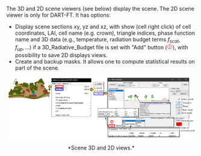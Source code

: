 The 3D and 2D scene viewers (see below) display the scene. The 2D scene viewer is only for DART-FT. It has options:

- Display scene sections xy, yz and xz, with show (cell right click) of cell coordinates, LAI, cell name (e.g. crown), triangle indices, phase function name and 3D data (e.g., temperature, radiation budget terms $f_{scat}, f_{up},…$) if a 3D_Radiative_Budget file is set with "Add" button (<img src="../../media/1_white.png" width=15/>), with possibility to save 2D displays views.
- Create and backup masks. It allows one to compute statistical results on part of the scene.

<center><img src="./media/scene_3d_2d.png"><p>*Scene 3D and 2D views.*</p></img></center>
